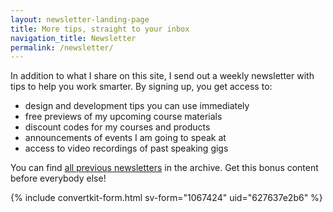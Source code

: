 ```yaml
---
layout: newsletter-landing-page
title: More tips, straight to your inbox
navigation_title: Newsletter
permalink: /newsletter/
---
```

In addition to what I share on this site, I send out a weekly newsletter with tips to help you work smarter. By signing up, you get access to:

- design and development tips you can use immediately
- free previews of my upcoming course materials
- discount codes for my courses and products
- announcements of events I am going to speak at
- access to video recordings of past speaking gigs

You can find [all previous newsletters](/newsletter/archive) in the archive. Get this bonus content before everybody else!

{% include convertkit-form.html sv-form="1067424" uid="627637e2b6" %}

